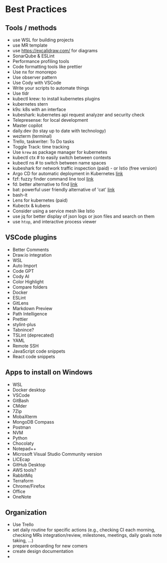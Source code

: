 # Best Practices

## Tools / methods

- use WSL for building projects
- use MR template  
- use https://excalidraw.com/ for diagrams
- SonarQube & ESLint
- Performance profiling tools
- Code formatting tools like prettier
- Use nx for monorepo
- Use observer pattern
- Use Cody with VSCode
- Write your scripts to automate things
- Use tldr
- kubectl krew: to install kubernetes plugins
- kubernetes stern
- k9s: k8s with an interface
- kubeshark: kubernetes api request analyzer and security check
- Telepresense: for local development
- Master copilot
- daily.dev (to stay up to date with technology)
- wezterm (terminal)
- Trello, taskwriter: To Do tasks
- Toggle Track: time tracking
- Use `krew` as package manager for kubernetes
- kubectl ctx # to easily switch between contexts
- kubectl ns # to switch between name spaces
- kubeshark for network traffic inspection (paid) - or Istio (free version)
- Argo CD for automatic deployment in Kubernetes [link](https://argo-cd.readthedocs.io/en/stable/)
- fzf: fuzzy finder command line tool [link](https://github.com/junegunn/fzf)
- fd: better alternative to find [link](https://github.com/sharkdp/fd)
- bat: powerful user friendly alternative of 'cat' [link](https://github.com/sharkdp/bat)
- bash-it
- Lens for kubernetes (paid)
- Kubectx & kubens
- Consider using a service mesh like Istio
- use jq for better display of json logs or json files and search on them
- use `htop`, and interactive process viewer
  
## VSCode plugins  
- Better Comments  
- Draw.io integration  
- WSL  
- Auto Import  
- Code GPT  
- Cody AI  
- Color Highlight  
- Compare folders  
- Docker  
- ESLint  
- GitLens  
- Markdown Preview  
- Path Intelligence  
- Prettier  
- stylint-plus  
- Tabnince?  
- TSLint (deprecated)  
- YAML  
- Remote SSH  
- JavaScript code snippets  
- React code snippets  


## Apps to install on Windows
- WSL  
- Docker desktop  
- VSCode  
- GitBash  
- CMder  
- 7Zip  
- MobaXterm  
- MongoDB Compass  
- Postman  
- NVM  
- Python  
- Chocolaty  
- Notepad++  
- Microsoft Visual Studio Community version  
- LICEcap  
- GitHub Desktop  
- AWS tools?  
- RabbitMq  
- Terraform  
- Chrome/Firefox
- Office
- OneNote

## Organization  
- Use Trello
- set daily routine for specific actions (e.g., checking CI each morning, checking MRs integration/review, milestones, meetings, daily goals note taking, ...)
- prepare onboarding for new comers
- create design documentation
- 


